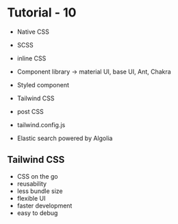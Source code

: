 # Tutorial - 10

* Native CSS
* SCSS
* inline CSS
* Component library -> material UI, base UI, Ant, Chakra
* Styled component
* Tailwind CSS
* post CSS
* tailwind.config.js

* Elastic search powered by Algolia

## Tailwind CSS

* CSS on the go
* reusability
* less bundle size
* flexible UI
* faster development
* easy to debug
